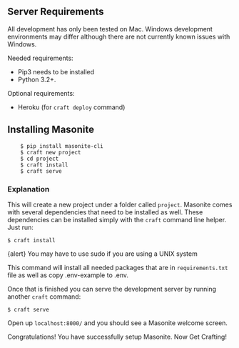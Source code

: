 ## Server Requirements

All development has only been tested on Mac. Windows development environments may differ although there are not currently known issues with Windows.

Needed requirements:

- Pip3 needs to be installed
- Python 3.2+.

Optional requirements:

- Heroku (for `craft deploy` command)

## Installing Masonite

```
    $ pip install masonite-cli
    $ craft new project
    $ cd project
    $ craft install
    $ craft serve
```

### Explanation

This will create a new project under a folder called `project`. Masonite comes with several dependencies that need to be installed as well. These dependencies can be installed simply with the `craft` command line helper. Just run:

    $ craft install

{alert} You may have to use sudo if you are using a UNIX system

This command will install all needed packages that are in `requirements.txt` file as well as copy .env-example to .env. 

Once that is finished you can serve the development server by running another `craft` command:

    $ craft serve

Open up `localhost:8000/` and you should see a Masonite welcome screen.

Congratulations! You have successfully setup Masonite. Now Get Crafting!

